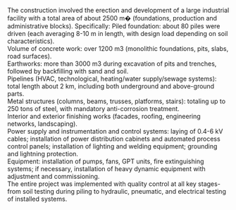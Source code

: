 The construction involved the erection and development of a large industrial facility with a total area of about 2500 m� (foundations, production and administrative blocks).
Specifically:
Piled foundation: about 80 piles were driven (each averaging 8-10 m in length, with design load depending on soil characteristics).  
Volume of concrete work: over 1200 m3 (monolithic foundations, pits, slabs, road surfaces).  
Earthworks: more than 3000 m3 during excavation of pits and trenches, followed by backfilling with sand and soil.  
Pipelines (HVAC, technological, heating/water supply/sewage systems): total length about 2 km, including both underground and above-ground parts.  
Metal structures (columns, beams, trusses, platforms, stairs): totaling up to 250 tons of steel, with mandatory anti-corrosion treatment.  
Interior and exterior finishing works (facades, roofing, engineering networks, landscaping).  
Power supply and instrumentation and control systems: laying of 0.4-6 kV cables; installation of power distribution cabinets and automated process control panels; installation of lighting and welding equipment; grounding and lightning protection.  
Equipment: installation of pumps, fans, GPT units, fire extinguishing systems; if necessary, installation of heavy dynamic equipment with adjustment and commissioning.  
The entire project was implemented with quality control at all key stages-from soil testing during piling to hydraulic, pneumatic, and electrical testing of installed systems.

